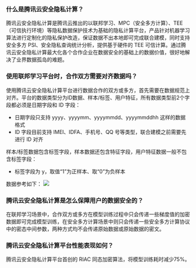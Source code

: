 ### 什么是腾讯云安全隐私计算？
腾讯云安全隐私计算是腾讯云推出的以联邦学习、MPC（安全多方计算）、TEE（可信执行环境）等隐私数据保护技术为基础的隐私计算平台，产品针对机器学习算法进行定制化的隐私保护改造，保证数据不出本地即可完成联合建模，同时支持安全多方 PSI、安全隐私查询统计分析，提供基于硬件的 TEE 可信计算。通过腾讯云安全隐私计算最大化各个合作企业在数据安全的基础上的数据价值，很好地解决了业界数据孤岛的难题。

### 使用联邦学习平台时，合作双方需要对齐数据吗？        
使用腾讯云安全隐私计算平台进行数据合作的双方或多方，首先需要在数据规范上对齐。平台的数据类型分为ID数据、样本/标签、用户特征，所有数据类型前2个字段都必须是日期字段和 ID 字段：
- 日期字段只支持 yyyy、yyyymm、yyyymmdd、yyyymmddhh  这样的数据格式
- ID 字段目前支持 IMEI、IDFA、手机号、QQ 号等类型，联合建模之前需要先进行 ID 对齐

样本/标签数据包含标签字段，样本数据还包含特征字段，用户特征数据一般不包含标签字段：
- 标签字段为 y，取值“1”为正样本、取“0”为负样本

数据参考如下：
![](https://main.qcloudimg.com/raw/f5c2d884f6a2ac82b1122cae1e1ff8bc.png)


### 腾讯云安全隐私计算是怎么保障用户的数据安全的？        
在联邦学习场景中，合作双方或多方在模型训练过程中只会传递一些梯度值的加密数据即可完成模型训练，在安全多方计算场景中则只会传递一些安全多方计算协议中的密态中间参数，两种方式均不会传递原始数据或原始数据的密文。

### 腾讯云安全隐私计算平台性能表现如何？        
腾讯云安全隐私计算平台首创的 RIAC 同态加密算法，将模型训练耗时减少75%。
